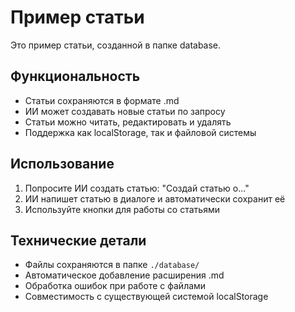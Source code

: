 # Пример статьи

Это пример статьи, созданной в папке database. 

## Функциональность

- Статьи сохраняются в формате .md
- ИИ может создавать новые статьи по запросу
- Статьи можно читать, редактировать и удалять
- Поддержка как localStorage, так и файловой системы

## Использование

1. Попросите ИИ создать статью: "Создай статью о..."
2. ИИ напишет статью в диалоге и автоматически сохранит её
3. Используйте кнопки для работы со статьями

## Технические детали

- Файлы сохраняются в папке `./database/`
- Автоматическое добавление расширения .md
- Обработка ошибок при работе с файлами
- Совместимость с существующей системой localStorage
